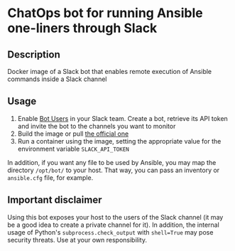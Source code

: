 # ChatOps bot for running Ansible one-liners through Slack

## Description

Docker image of a Slack bot that enables remote execution of Ansible commands inside a Slack channel

## Usage

1. Enable [Bot Users](https://api.slack.com/bot-users) in your Slack team. Create a bot, retrieve its API token and invite the bot to the channels you want to monitor
2. Build the image or pull [the official one](https://hub.docker.com/r/lekum/ansiblebot/)
3. Run a container using the image, setting the appropriate value for the environment variable `SLACK_API_TOKEN`

In addition, if you want any file to be used by Ansible, you may map the directory `/opt/bot/` to your host. That way, you can pass an inventory or `ansible.cfg` file, for example.

## Important disclaimer

Using this bot exposes your host to the users of the Slack channel (it may be a good idea to create a private channel for it). In addition, the internal usage of Python's `subprocess.check_output` with `shell=True` may pose security threats. Use at your own responsibility. 
